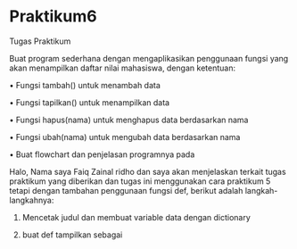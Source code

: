 # Praktikum6

Tugas Praktikum

Buat program sederhana dengan mengaplikasikan penggunaan fungsi yang akan menampilkan daftar nilai mahasiswa, dengan ketentuan:

• Fungsi tambah() untuk menambah data

• Fungsi tapilkan() untuk menampilkan data

• Fungsi hapus(nama) untuk menghapus data berdasarkan nama

• Fungsi ubah(nama) untuk mengubah data berdasarkan nama

• Buat flowchart dan penjelasan programnya pada

Halo, Nama saya Faiq Zainal ridho dan saya akan menjelaskan terkait tugas praktikum yang diberikan dan tugas ini menggunakan cara praktikum 5 tetapi dengan tambahan penggunaan fungsi def, berikut adalah langkah-langkahnya:

1. Mencetak judul dan membuat variable data dengan dictionary

2. buat def tampilkan sebagai
